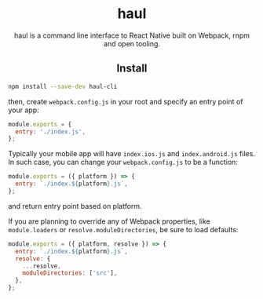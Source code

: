 <div align="center">
 <h1>haul</h1>
  <p>
    haul is a command line interface to React Native built on Webpack, rnpm and open tooling.
  </p>
</div>

<h2 align="center">Install</h2>

```bash
npm install --save-dev haul-cli
```

then, create `webpack.config.js` in your root and specify an entry point of your app:

```js
module.exports = {
  entry: './index.js',
};
```
Typically your mobile app will have `index.ios.js` and `index.android.js` files. In such case, you can change your `webpack.config.js` to be a function:

```js
module.exports = ({ platform }) => {
  entry: `./index.${platform}.js`,
};
```
and return entry point based on platform.

If you are planning to override any of Webpack properties, like `module.loaders` or `resolve.moduleDirectories`, be sure to load defaults:
```js
module.exports = ({ platform, resolve }) => {
  entry: `./index.${platform}.js`,
  resolve: {
    ...resolve,
    moduleDirectories: ['src'],
  },
};
```
